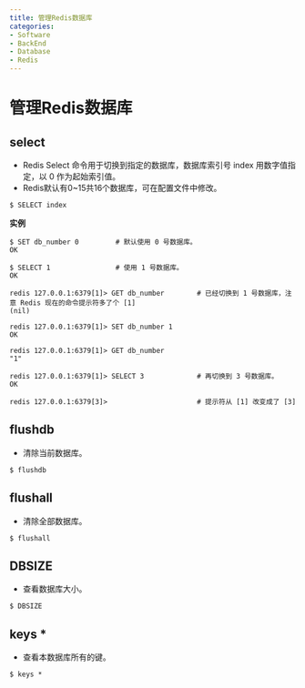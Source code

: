 ```yaml
---
title: 管理Redis数据库
categories:
- Software
- BackEnd
- Database
- Redis
---
```

# 管理Redis数据库

## select

- Redis Select 命令用于切换到指定的数据库，数据库索引号 index 用数字值指定，以 0 作为起始索引值。
- Redis默认有0~15共16个数据库，可在配置文件中修改。

```
$ SELECT index
```

**实例**

```
$ SET db_number 0         # 默认使用 0 号数据库。
OK

$ SELECT 1                # 使用 1 号数据库。
OK

redis 127.0.0.1:6379[1]> GET db_number        # 已经切换到 1 号数据库，注意 Redis 现在的命令提示符多了个 [1]
(nil)

redis 127.0.0.1:6379[1]> SET db_number 1
OK

redis 127.0.0.1:6379[1]> GET db_number
"1"

redis 127.0.0.1:6379[1]> SELECT 3             # 再切换到 3 号数据库。
OK

redis 127.0.0.1:6379[3]>                      # 提示符从 [1] 改变成了 [3]
```

## flushdb

- 清除当前数据库。

```
$ flushdb
```

## flushall

- 清除全部数据库。

```
$ flushall
```

## DBSIZE

- 查看数据库大小。

```
$ DBSIZE
```

## keys *

- 查看本数据库所有的键。

```
$ keys *
```
